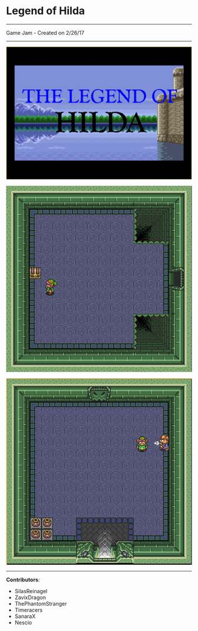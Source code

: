 # Legend of Hilda

----

Game Jam - Created on 2/26/17

----

![screenshot](https://github.com/EnigmaDragons/LegendOfHilda/blob/master/Screenshots/screen1.jpg)

![screenshot](https://github.com/EnigmaDragons/LegendOfHilda/blob/master/Screenshots/screen2.jpg)

![screenshot](https://github.com/EnigmaDragons/LegendOfHilda/blob/master/Screenshots/screen3.jpg)

----

<strong>Contributors</strong>:
- SilasReinagel
- ZavixDragon
- ThePhantomStranger
- Timeracers
- SanaraX
- Nescio
